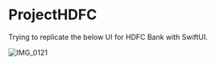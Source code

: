 # ProjectHDFC
 Trying to replicate the below UI for HDFC Bank with SwiftUI.

 ![IMG_0121](https://github.com/user-attachments/assets/b2a6a8fa-444c-4d97-b7bc-11c1bcea224a)
